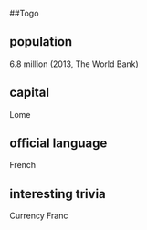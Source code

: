 ##Togo
## population
6.8 million (2013, The World Bank)

## capital
Lome
 
## official language
French

## interesting trivia
Currency Franc


